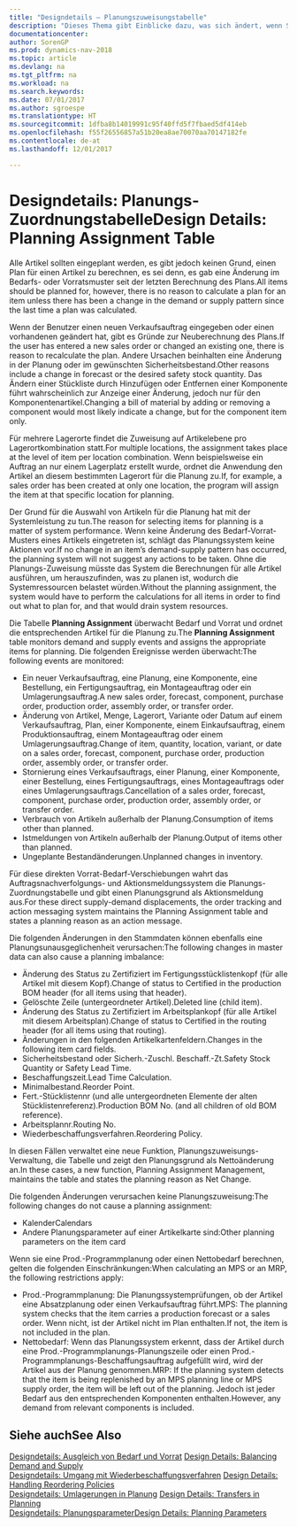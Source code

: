 ```yaml
---
title: "Designdetails – Planungszuweisungstabelle"
description: "Dieses Thema gibt Einblicke dazu, was sich ändert, wenn Sie einen Artikel für die Planung ändern."
documentationcenter: 
author: SorenGP
ms.prod: dynamics-nav-2018
ms.topic: article
ms.devlang: na
ms.tgt_pltfrm: na
ms.workload: na
ms.search.keywords: 
ms.date: 07/01/2017
ms.author: sgroespe
ms.translationtype: HT
ms.sourcegitcommit: 1dfba8b14019991c95f40ffd5f7fbaed5df414eb
ms.openlocfilehash: f55f26556857a51b20ea8ae70070aa70147182fe
ms.contentlocale: de-at
ms.lasthandoff: 12/01/2017

---
```

# <a name="design-details-planning-assignment-table"></a><span data-ttu-id="8493f-103">Designdetails: Planungs-Zuordnungstabelle</span><span class="sxs-lookup"><span data-stu-id="8493f-103">Design Details: Planning Assignment Table</span></span>
<span data-ttu-id="8493f-104">Alle Artikel sollten eingeplant werden, es gibt jedoch keinen Grund, einen Plan für einen Artikel zu berechnen, es sei denn, es gab eine Änderung im Bedarfs- oder Vorratsmuster seit der letzten Berechnung des Plans.</span><span class="sxs-lookup"><span data-stu-id="8493f-104">All items should be planned for, however, there is no reason to calculate a plan for an item unless there has been a change in the demand or supply pattern since the last time a plan was calculated.</span></span>  
  
<span data-ttu-id="8493f-105">Wenn der Benutzer einen neuen Verkaufsauftrag eingegeben oder einen vorhandenen geändert hat, gibt es Gründe zur Neuberechnung des Plans.</span><span class="sxs-lookup"><span data-stu-id="8493f-105">If the user has entered a new sales order or changed an existing one, there is reason to recalculate the plan.</span></span> <span data-ttu-id="8493f-106">Andere Ursachen beinhalten eine Änderung in der Planung oder im gewünschten Sicherheitsbestand.</span><span class="sxs-lookup"><span data-stu-id="8493f-106">Other reasons include a change in forecast or the desired safety stock quantity.</span></span> <span data-ttu-id="8493f-107">Das Ändern einer Stückliste durch Hinzufügen oder Entfernen einer Komponente führt wahrscheinlich zur Anzeige einer Änderung, jedoch nur für den Komponentenartikel.</span><span class="sxs-lookup"><span data-stu-id="8493f-107">Changing a bill of material by adding or removing a component would most likely indicate a change, but for the component item only.</span></span>  
  
<span data-ttu-id="8493f-108">Für mehrere Lagerorte findet die Zuweisung auf Artikelebene pro Lagerortkombination statt.</span><span class="sxs-lookup"><span data-stu-id="8493f-108">For multiple locations, the assignment takes place at the level of item per location combination.</span></span> <span data-ttu-id="8493f-109">Wenn beispielsweise ein Auftrag an nur einem Lagerplatz erstellt wurde, ordnet die Anwendung den Artikel an diesem bestimmten Lagerort für die Planung zu.</span><span class="sxs-lookup"><span data-stu-id="8493f-109">If, for example, a sales order has been created at only one location, the program will assign the item at that specific location for planning.</span></span>  
  
<span data-ttu-id="8493f-110">Der Grund für die Auswahl von Artikeln für die Planung hat mit der Systemleistung zu tun.</span><span class="sxs-lookup"><span data-stu-id="8493f-110">The reason for selecting items for planning is a matter of system performance.</span></span> <span data-ttu-id="8493f-111">Wenn keine Änderung des Bedarf-Vorrat-Musters eines Artikels eingetreten ist, schlägt das Planungssystem keine Aktionen vor.</span><span class="sxs-lookup"><span data-stu-id="8493f-111">If no change in an item’s demand-supply pattern has occurred, the planning system will not suggest any actions to be taken.</span></span> <span data-ttu-id="8493f-112">Ohne die Planungs-Zuweisung müsste das System die Berechnungen für alle Artikel ausführen, um herauszufinden, was zu planen ist, wodurch die Systemressourcen belastet würden.</span><span class="sxs-lookup"><span data-stu-id="8493f-112">Without the planning assignment, the system would have to perform the calculations for all items in order to find out what to plan for, and that would drain system resources.</span></span>  
  
<span data-ttu-id="8493f-113">Die Tabelle **Planning Assignment** überwacht Bedarf und Vorrat und ordnet die entsprechenden Artikel für die Planung zu.</span><span class="sxs-lookup"><span data-stu-id="8493f-113">The **Planning Assignment** table monitors demand and supply events and assigns the appropriate items for planning.</span></span> <span data-ttu-id="8493f-114">Die folgenden Ereignisse werden überwacht:</span><span class="sxs-lookup"><span data-stu-id="8493f-114">The following events are monitored:</span></span>  
  
* <span data-ttu-id="8493f-115">Ein neuer Verkaufsauftrag, eine Planung, eine Komponente, eine Bestellung, ein Fertigungsauftrag, ein Montageauftrag oder ein Umlagerungsauftrag.</span><span class="sxs-lookup"><span data-stu-id="8493f-115">A new sales order, forecast, component, purchase order, production order, assembly order, or transfer order.</span></span>  
* <span data-ttu-id="8493f-116">Änderung von Artikel, Menge, Lagerort, Variante oder Datum auf einem Verkaufsauftrag, Plan, einer Komponente, einem Einkaufsauftrag, einem Produktionsauftrag, einem Montageauftrag oder einem Umlagerungsauftrag.</span><span class="sxs-lookup"><span data-stu-id="8493f-116">Change of item, quantity, location, variant, or date on a sales order, forecast, component, purchase order, production order, assembly order, or transfer order.</span></span>  
* <span data-ttu-id="8493f-117">Stornierung eines Verkaufsauftrags, einer Planung, einer Komponente, einer Bestellung, eines Fertigungsauftrags, eines Montageauftrags oder eines Umlagerungsauftrags.</span><span class="sxs-lookup"><span data-stu-id="8493f-117">Cancellation of a sales order, forecast, component, purchase order, production order, assembly order, or transfer order.</span></span>  
* <span data-ttu-id="8493f-118">Verbrauch von Artikeln außerhalb der Planung.</span><span class="sxs-lookup"><span data-stu-id="8493f-118">Consumption of items other than planned.</span></span>  
* <span data-ttu-id="8493f-119">Istmeldungen von Artikeln außerhalb der Planung.</span><span class="sxs-lookup"><span data-stu-id="8493f-119">Output of items other than planned.</span></span>  
* <span data-ttu-id="8493f-120">Ungeplante Bestandänderungen.</span><span class="sxs-lookup"><span data-stu-id="8493f-120">Unplanned changes in inventory.</span></span>  
  
<span data-ttu-id="8493f-121">Für diese direkten Vorrat-Bedarf-Verschiebungen wahrt das Auftragsnachverfolgungs- und Aktionsmeldungssystem die Planungs-Zuordnungstabelle und gibt einen Planungsgrund als Aktionsmeldung aus.</span><span class="sxs-lookup"><span data-stu-id="8493f-121">For these direct supply-demand displacements, the order tracking and action messaging system maintains the Planning Assignment table and states a planning reason as an action message.</span></span>  
  
<span data-ttu-id="8493f-122">Die folgenden Änderungen in den Stammdaten können ebenfalls eine Planungsunausgeglichenheit verursachen:</span><span class="sxs-lookup"><span data-stu-id="8493f-122">The following changes in master data can also cause a planning imbalance:</span></span>  
  
* <span data-ttu-id="8493f-123">Änderung des Status zu Zertifiziert im Fertigungsstücklistenkopf (für alle Artikel mit diesem Kopf).</span><span class="sxs-lookup"><span data-stu-id="8493f-123">Change of status to Certified in the production BOM header (for all items using that header).</span></span>  
* <span data-ttu-id="8493f-124">Gelöschte Zeile (untergeordneter Artikel).</span><span class="sxs-lookup"><span data-stu-id="8493f-124">Deleted line (child item).</span></span>  
* <span data-ttu-id="8493f-125">Änderung des Status zu Zertifiziert im Arbeitsplankopf (für alle Artikel mit diesem Arbeitsplan).</span><span class="sxs-lookup"><span data-stu-id="8493f-125">Change of status to Certified in the routing header (for all items using that routing).</span></span>  
* <span data-ttu-id="8493f-126">Änderungen in den folgenden Artikelkartenfeldern.</span><span class="sxs-lookup"><span data-stu-id="8493f-126">Changes in the following item card fields.</span></span>  
* <span data-ttu-id="8493f-127">Sicherheitsbestand oder Sicherh.-Zuschl. Beschaff.-Zt.</span><span class="sxs-lookup"><span data-stu-id="8493f-127">Safety Stock Quantity or Safety Lead Time.</span></span>  
* <span data-ttu-id="8493f-128">Beschaffungszeit.</span><span class="sxs-lookup"><span data-stu-id="8493f-128">Lead Time Calculation.</span></span>  
* <span data-ttu-id="8493f-129">Minimalbestand.</span><span class="sxs-lookup"><span data-stu-id="8493f-129">Reorder Point.</span></span>  
* <span data-ttu-id="8493f-130">Fert.-Stücklistennr (und alle untergeordneten Elemente der alten Stücklistenreferenz).</span><span class="sxs-lookup"><span data-stu-id="8493f-130">Production BOM No. (and all children of old BOM reference).</span></span>  
* <span data-ttu-id="8493f-131">Arbeitsplannr.</span><span class="sxs-lookup"><span data-stu-id="8493f-131">Routing No.</span></span>  
* <span data-ttu-id="8493f-132">Wiederbeschaffungsverfahren.</span><span class="sxs-lookup"><span data-stu-id="8493f-132">Reordering Policy.</span></span>  
  
<span data-ttu-id="8493f-133">In diesen Fällen verwaltet eine neue Funktion, Planungszuweisungs-Verwaltung, die Tabelle und zeigt den Planungsgrund als Nettoänderung an.</span><span class="sxs-lookup"><span data-stu-id="8493f-133">In these cases, a new function, Planning Assignment Management, maintains the table and states the planning reason as Net Change.</span></span>  
  
<span data-ttu-id="8493f-134">Die folgenden Änderungen verursachen keine Planungszuweisung:</span><span class="sxs-lookup"><span data-stu-id="8493f-134">The following changes do not cause a planning assignment:</span></span>  
  
* <span data-ttu-id="8493f-135">Kalender</span><span class="sxs-lookup"><span data-stu-id="8493f-135">Calendars</span></span>  
* <span data-ttu-id="8493f-136">Andere Planungsparameter auf einer Artikelkarte sind:</span><span class="sxs-lookup"><span data-stu-id="8493f-136">Other planning parameters on the item card</span></span>  
  
<span data-ttu-id="8493f-137">Wenn sie eine Prod.-Programmplanung oder einen Nettobedarf berechnen, gelten die folgenden Einschränkungen:</span><span class="sxs-lookup"><span data-stu-id="8493f-137">When calculating an MPS or an MRP, the following restrictions apply:</span></span>  
  
* <span data-ttu-id="8493f-138">Prod.-Programmplanung: Die Planungssystemprüfungen, ob der Artikel eine Absatzplanung oder einen Verkaufsauftrag führt.</span><span class="sxs-lookup"><span data-stu-id="8493f-138">MPS: The planning system checks that the item carries a production forecast or a sales order.</span></span> <span data-ttu-id="8493f-139">Wenn nicht, ist der Artikel nicht im Plan enthalten.</span><span class="sxs-lookup"><span data-stu-id="8493f-139">If not, the item is not included in the plan.</span></span>  
* <span data-ttu-id="8493f-140">Nettobedarf: Wenn das Planungssystem erkennt, dass der Artikel durch eine Prod.-Programmplanungs-Planungszeile oder einen Prod.-Programmplanungs-Beschaffungsauftrag aufgefüllt wird, wird der Artikel aus der Planung genommen.</span><span class="sxs-lookup"><span data-stu-id="8493f-140">MRP: If the planning system detects that the item is being replenished by an MPS planning line or MPS supply order, the item will be left out of the planning.</span></span> <span data-ttu-id="8493f-141">Jedoch ist jeder Bedarf aus den entsprechenden Komponenten enthalten.</span><span class="sxs-lookup"><span data-stu-id="8493f-141">However, any demand from relevant components is included.</span></span>  
  
## <a name="see-also"></a><span data-ttu-id="8493f-142">Siehe auch</span><span class="sxs-lookup"><span data-stu-id="8493f-142">See Also</span></span>  
<span data-ttu-id="8493f-143">[Designdetails: Ausgleich von Bedarf und Vorrat](design-details-balancing-demand-and-supply.md) </span><span class="sxs-lookup"><span data-stu-id="8493f-143">[Design Details: Balancing Demand and Supply](design-details-balancing-demand-and-supply.md) </span></span>  
<span data-ttu-id="8493f-144">[Designdetails: Umgang mit Wiederbeschaffungsverfahren](design-details-handling-reordering-policies.md) </span><span class="sxs-lookup"><span data-stu-id="8493f-144">[Design Details: Handling Reordering Policies](design-details-handling-reordering-policies.md) </span></span>  
<span data-ttu-id="8493f-145">[Designdetails: Umlagerungen in Planung](design-details-transfers-in-planning.md) </span><span class="sxs-lookup"><span data-stu-id="8493f-145">[Design Details: Transfers in Planning](design-details-transfers-in-planning.md) </span></span>  
[<span data-ttu-id="8493f-146">Designdetails: Planungsparameter</span><span class="sxs-lookup"><span data-stu-id="8493f-146">Design Details: Planning Parameters</span></span>](design-details-planning-parameters.md)  

